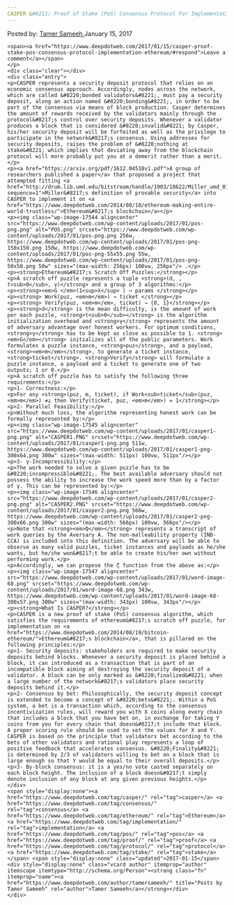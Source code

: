 ```yaml
---
CASPER &#8211; Proof of Stake (PoS) Consensus Protocol For Implementation On Ethereum
---
```

<article class="post-listing post-17536 post type-post status-publish format-standard has-post-thumbnail hentry  tag-casper tag-consensus tag-ethereum tag-implementation tag-pos tag-proof tag-protocol tag-stake">
    <div class="post-inner">
        <span>Posted by: <a href="https://www.deepdotweb.com/author/tamersameeh/" title="">Tamer Sameeh </a></span>
    <span>January 15, 2017</span>
    
    <span><a href="https://www.deepdotweb.com/2017/01/15/casper-proof-stake-pos-consensus-protocol-implementation-ethereum/#respond">Leave a comment</a></span>
    </p>
    <div class="clear"></div>
    <div class="entry">
    <p>CASPER represents a security deposit protocol that relies on an economic consensus approach. Accordingly, nodes across the network, which are called &#8220;bonded validators&#8221;, must pay a security deposit, along an action named &#8220;bonding&#8221;, in order to be part of the consensus via means of block production. Casper determines the amount of rewards received by the validators mainly through the protocol&#8217;s control over security deposits. Whenever a validator produces a block that is considered &#8220;invalid&#8221; by Casper, his/her security deposit will be forfeited as well as the privilege to participate in the network&#8217;s consensus. Using addresses for security deposits, raises the problem of &#8220;nothing at stake&#8221; which implies that deviating away from the blockchain protocol will more probably put you at a demerit rather than a merit.</p>
    <p><a href="https://arxiv.org/pdf/1612.04518v1.pdf">A group of researchers published a paper</a> that proposed a project that attempted fitting <a href="http://drum.lib.umd.edu/bitstream/handle/1903/18622/Miller_umd_0117E_17522.pdf?sequence=1">Miller&#8217;s definition of provable security</a> into CASPER to implement it on <a href="https://www.deepdotweb.com/2014/08/18/ethereum-making-entire-world-trustless/">Ethereum&#8217;s blockchain</a></p>
    <p><img class="wp-image-17544 aligncenter" src="https://www.deepdotweb.com/wp-content/uploads/2017/01/pos-png.png" alt="POS.png" srcset="https://www.deepdotweb.com/wp-content/uploads/2017/01/pos-png.png 256w, https://www.deepdotweb.com/wp-content/uploads/2017/01/pos-png-150x150.png 150w, https://www.deepdotweb.com/wp-content/uploads/2017/01/pos-png-55x55.png 55w, https://www.deepdotweb.com/wp-content/uploads/2017/01/pos-png-50x50.png 50w" sizes="(max-width: 256px) 100vw, 256px"/> .</p>
    <p><strong>Ethereum&#8217;s Scratch Off Puzzles:</strong></p>
    <p>A scratch off puzzle represents a tuple <strong>(d, , t<sub>0</sub>, γ)</strong> and a group of 3 algorithms:</p>
    <p><strong><em>G </em>(1<sup>λ</sup> ) → params </strong></p>
    <p><strong> Work(puz, <em>m</em>) → ticket </strong></p>
    <p><strong> Verify(puz, <em>m</em>, ticket) → {0, 1}</strong></p>
    <p><strong>d</strong> is the mean difficulty, is the amount of work per each puzzle, <strong>t<sub>0</sub></strong> is the algorithm initialization overhead and <strong>γ</strong> represents the amount of adversary advantage over honest workers. For optimum conditions, <strong>γ</strong> has to be kept as close as possible to 1. <strong><em>G</em></strong> initializes all of the public parameters. Work formulates a puzzle instance, <strong>puz</strong>, and a payload, <strong><em>m</em></strong>, to generate a ticket instance, <strong>ticket</strong>. <strong>Verify</strong> will formulate a puzzle instance, a payload and a ticket to generate one of two outputs; 1 or 0.</p>
    <p>A scratch off puzzle has to satisfy the following three requirements:</p>
    <p>1- Correctness:</p>
    <p>For any <strong>(puz, m, ticket), if Work<sub>ticket</sub>(puz, <em>m</em>) ≠⊥ then Verify(ticket, puz, <em>m</em>) = 1</strong></p>
    <p>2- Parallel Feasibility:</p>
    <p>Without much loss, the algorithm representing honest work can be formally represented by:</p>
    <p><img class="wp-image-17545 aligncenter" src="https://www.deepdotweb.com/wp-content/uploads/2017/01/casper1-png.png" alt="CASPER1.PNG" srcset="https://www.deepdotweb.com/wp-content/uploads/2017/01/casper1-png.png 511w, https://www.deepdotweb.com/wp-content/uploads/2017/01/casper1-png-300x64.png 300w" sizes="(max-width: 511px) 100vw, 511px"/></p>
    <p>3- γ-Incompressibility:</p>
    <p>The work needed to solve a given puzzle has to be &#8220;incompressible&#8221;. The best available adversary should not possess the ability to increase the work speed more than by a factor of γ. This can be represented by:</p>
    <p><img class="wp-image-17546 aligncenter" src="https://www.deepdotweb.com/wp-content/uploads/2017/01/casper2-png.png" alt="CASPER2.PNG" srcset="https://www.deepdotweb.com/wp-content/uploads/2017/01/casper2-png.png 566w, https://www.deepdotweb.com/wp-content/uploads/2017/01/casper2-png-300x66.png 300w" sizes="(max-width: 566px) 100vw, 566px"/></p>
    <p>Note that <strong><em>Q</em></strong> represents a transcript of work queries by the Aversary A. The non-malleability property (IND-CCA) is included into this definition. The adversary will be able to observe as many valid puzzles, ticket instances and payloads as he/she wants, but he/she won&#8217;t be able to create his/her own without performing work.</p>
    <p>Accordingly, we can propose the ζ function from the above as:</p>
    <p><img class="wp-image-17547 aligncenter" src="https://www.deepdotweb.com/wp-content/uploads/2017/01/word-image-68.png" srcset="https://www.deepdotweb.com/wp-content/uploads/2017/01/word-image-68.png 343w, https://www.deepdotweb.com/wp-content/uploads/2017/01/word-image-68-300x57.png 300w" sizes="(max-width: 343px) 100vw, 343px"/></p>
    <p><strong>What Is CASPER?</strong></p>
    <p>CASPER is a new proof of stake (PoS) consensus algorithm, which satisfies the requirements of ethereum&#8217;s scratch off puzzle, for implementation on <a href="https://www.deepdotweb.com/2014/08/19/bitcoin-ethereum/">Ethereum&#8217;s blockchain</a>, that is pillared on the following principles:</p>
    <p>1- Security deposits: stakeholders are required to make security deposits behind blocks. Whenever a security deposit is placed behind a block, it can introduced as a transaction that is part of an incompatible block aiming at destroying the security deposit of a validator. A block can be only marked as &#8220;finalized&#8221; when a large number of the network&#8217;s validators place security deposits behind it.</p>
    <p>2- Consensus by bet: Philosophically, the security deposit concept is extended to become a concept of &#8220;bets&#8221;. Within a PoS system, a bet is a transaction which, according to the consensus incentivization rules, will reward you with X coins along every chain that includes a block that you have bet on, in exchange for taking Y coins from you for every chain that doesn&#8217;t include that block. A proper scoring rule should be used to set the values for X and Y. CASPER is based on the principle that validators bet according to the bets of other validators and rational play represents a loop of positive feedback that accelerates consensus. &#8220;Finality&#8221; is determined by 2/3 of validators willing to bet on a block that is large enough so that Y would be equal to their overall deposits.</p>
    <p>3- By-block consensus: it is a yes/no vote casted separately on each block height. The inclusion of a block doesn&#8217;t simply denote inclusion of any block at any given previous heights.</p>
    </div>
    <span style="display:none"><a href="https://www.deepdotweb.com/tag/casper/" rel="tag">casper</a> <a href="https://www.deepdotweb.com/tag/consensus/" rel="tag">consensus</a> <a href="https://www.deepdotweb.com/tag/ethereum/" rel="tag">Ethereum</a> <a href="https://www.deepdotweb.com/tag/implementation/" rel="tag">implementation</a> <a href="https://www.deepdotweb.com/tag/pos/" rel="tag">pos</a> <a href="https://www.deepdotweb.com/tag/proof/" rel="tag">proof</a> <a href="https://www.deepdotweb.com/tag/protocol/" rel="tag">protocol</a> <a href="https://www.deepdotweb.com/tag/stake/" rel="tag">stake</a></span> <span style="display:none" class="updated">2017-01-15</span>
    <div style="display:none" class="vcard author" itemprop="author" itemscope itemtype="http://schema.org/Person"><strong class="fn" itemprop="name"><a href="https://www.deepdotweb.com/author/tamersameeh/" title="Posts by Tamer Sameeh" rel="author">Tamer Sameeh</a></strong></div>
    </div>
</article>

